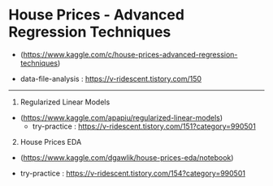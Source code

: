 # House Prices - Advanced Regression Techniques
+ (https://www.kaggle.com/c/house-prices-advanced-regression-techniques)

+ data-file-analysis : https://v-ridescent.tistory.com/150
---------------------------------------------------------------------------

1. Regularized Linear Models
  - (https://www.kaggle.com/apapiu/regularized-linear-models)
    + try-practice : https://v-ridescent.tistory.com/151?category=990501

2. House Prices EDA
  - (https://www.kaggle.com/dgawlik/house-prices-eda/notebook)
  + try-practice : https://v-ridescent.tistory.com/154?category=990501
